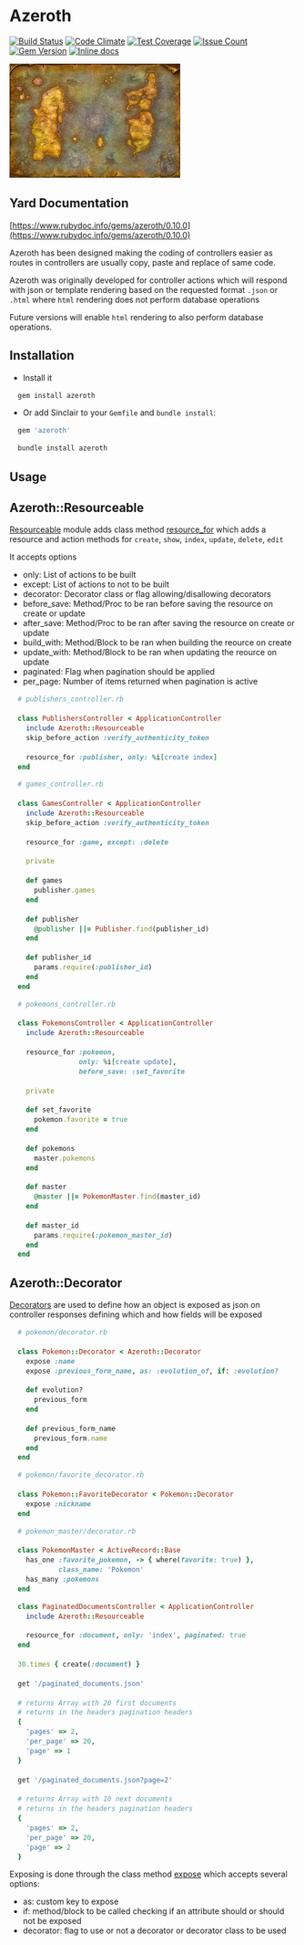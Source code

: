 Azeroth
========
[![Build Status](https://circleci.com/gh/darthjee/azeroth.svg?style=shield)](https://circleci.com/gh/darthjee/azeroth)
[![Code Climate](https://codeclimate.com/github/darthjee/azeroth/badges/gpa.svg)](https://codeclimate.com/github/darthjee/azeroth)
[![Test Coverage](https://codeclimate.com/github/darthjee/azeroth/badges/coverage.svg)](https://codeclimate.com/github/darthjee/azeroth/coverage)
[![Issue Count](https://codeclimate.com/github/darthjee/azeroth/badges/issue_count.svg)](https://codeclimate.com/github/darthjee/azeroth)
[![Gem Version](https://badge.fury.io/rb/azeroth.svg)](https://badge.fury.io/rb/azeroth)
[![Inline docs](http://inch-ci.org/github/darthjee/azeroth.svg)](http://inch-ci.org/github/darthjee/azeroth)

![azeroth](https://raw.githubusercontent.com/darthjee/azeroth/master/azeroth.jpg)

Yard Documentation
-------------------
[https://www.rubydoc.info/gems/azeroth/0.10.0](https://www.rubydoc.info/gems/azeroth/0.10.0)

Azeroth has been designed making the coding of controllers easier
as routes in controllers are usually copy, paste and replace of same
code.

Azeroth was originally developed for controller actions
which will respond with json or template rendering based
on the requested format `.json` or `.html` where `html` rendering
does not perform database operations

Future versions will enable `html` rendering to also perform
database operations.

Installation
---------------

- Install it

```ruby
  gem install azeroth
```

- Or add Sinclair to your `Gemfile` and `bundle install`:

```ruby
  gem 'azeroth'
```

```bash
  bundle install azeroth
```

Usage
-----

## Azeroth::Resourceable

[Resourceable](https://www.rubydoc.info/gems/azeroth/Azeroth/Resourceable)
module adds class method [resource_for](https://www.rubydoc.info/gems/azeroth/Azeroth/Resourceable/ClassMethods#resource_for-instance_method)
which adds a resource and action methods for `create`, `show`, `index`,
`update`, `delete`, `edit`

It accepts options
- only: List of actions to be built
- except: List of actions to not to be built
- decorator: Decorator class or flag allowing/disallowing decorators
- before_save: Method/Proc to be ran before saving the resource on create or update
- after_save: Method/Proc to be ran after saving the resource on create or update
- build_with: Method/Block to be ran when building the reource on create
- update_with: Method/Block to be ran when updating the reource on update
- paginated: Flag when pagination should be applied
- per_page: Number of items returned when pagination is active

```ruby
  # publishers_controller.rb

  class PublishersController < ApplicationController
    include Azeroth::Resourceable
    skip_before_action :verify_authenticity_token

    resource_for :publisher, only: %i[create index]
  end
```

```ruby
  # games_controller.rb

  class GamesController < ApplicationController
    include Azeroth::Resourceable
    skip_before_action :verify_authenticity_token

    resource_for :game, except: :delete

    private

    def games
      publisher.games
    end

    def publisher
      @publisher ||= Publisher.find(publisher_id)
    end

    def publisher_id
      params.require(:publisher_id)
    end
  end
```

```ruby
  # pokemons_controller.rb

  class PokemonsController < ApplicationController
    include Azeroth::Resourceable

    resource_for :pokemon,
                 only: %i[create update],
                 before_save: :set_favorite

    private

    def set_favorite
      pokemon.favorite = true
    end

    def pokemons
      master.pokemons
    end

    def master
      @master ||= PokemonMaster.find(master_id)
    end

    def master_id
      params.require(:pokemon_master_id)
    end
  end
```

## Azeroth::Decorator

[Decorators](https://www.rubydoc.info/gems/azeroth/Azeroth/Decorator) are
used to define how an object is exposed as json on controller responses
defining which and how fields will be exposed

```ruby
  # pokemon/decorator.rb

  class Pokemon::Decorator < Azeroth::Decorator
    expose :name
    expose :previous_form_name, as: :evolution_of, if: :evolution?

    def evolution?
      previous_form
    end

    def previous_form_name
      previous_form.name
    end
  end
```

```ruby
  # pokemon/favorite_decorator.rb

  class Pokemon::FavoriteDecorator < Pokemon::Decorator
    expose :nickname
  end
```

```ruby
  # pokemon_master/decorator.rb

  class PokemonMaster < ActiveRecord::Base
    has_one :favorite_pokemon, -> { where(favorite: true) },
            class_name: 'Pokemon'
    has_many :pokemons
  end
```

```ruby
  class PaginatedDocumentsController < ApplicationController
    include Azeroth::Resourceable

    resource_for :document, only: 'index', paginated: true
  end

  30.times { create(:document) }

  get '/paginated_documents.json'

  # returns Array with 20 first documents
  # returns in the headers pagination headers
  {
    'pages' => 2,
    'per_page' => 20,
    'page' => 1
  }

  get '/paginated_documents.json?page=2'

  # returns Array with 10 next documents
  # returns in the headers pagination headers
  {
    'pages' => 2,
    'per_page' => 20,
    'page' => 2
  }
```
Exposing is done through the class method
[expose](https://www.rubydoc.info/gems/azeroth/Azeroth/Decorator#expose-class_method)
which accepts several options:

- as: custom key to expose
- if: method/block to be called checking if an attribute should or should not be exposed
- decorator: flag to use or not a decorator or decorator class to be used
